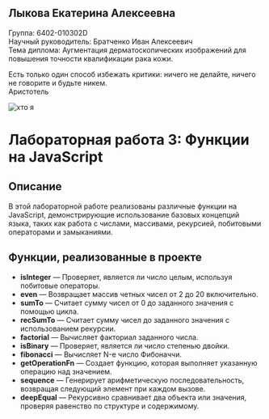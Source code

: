 ## Лыкова Екатерина Алексеевна 
Группа: 6402-010302D  
Научный руководитель: Братченко Иван Алексеевич  
Тема диплома: Аугментация дерматоскопических изображений для повышения точности квалификации рака кожи.  

Есть только один способ избежать критики: ничего не делайте, ничего не говорите и будьте никем.  
Аристотель  

![хто я](https://github.com/user-attachments/assets/0b5edf7a-c64e-4861-8c63-490c206f8fce)



# Лабораторная работа 3: Функции на JavaScript

## Описание
В этой лабораторной работе реализованы различные функции на JavaScript, демонстрирующие использование базовых концепций языка, таких как работа с числами, массивами, рекурсией, побитовыми операторами и замыканиями.

## Функции, реализованные в проекте
- **isInteger** — Проверяет, является ли число целым, используя побитовые операторы.
- **even** — Возвращает массив четных чисел от 2 до 20 включительно.
- **sumTo** — Считает сумму чисел от 0 до заданного значения с помощью цикла.
- **recSumTo** — Считает сумму чисел до заданного значения с использованием рекурсии.
- **factorial** — Вычисляет факториал заданного числа.
- **isBinary** — Проверяет, является ли число степенью двойки.
- **fibonacci** — Вычисляет N-е число Фибоначчи.
- **getOperationFn** — Создает функцию, которая выполняет указанную операцию над значением.
- **sequence** — Генерирует арифметическую последовательность, возвращая следующий элемент при каждом вызове.
- **deepEqual** — Рекурсивно сравнивает два объекта или значения, проверяя равенство по структуре и содержимому.
